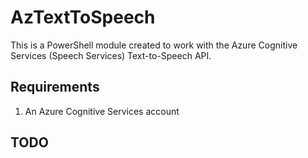 # AzTextToSpeech

This is a PowerShell module created to work with the Azure Cognitive Services (Speech Services) Text-to-Speech API.

## Requirements

1. An Azure Cognitive Services account
## TODO
